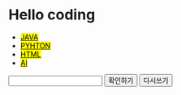 <!DOCTYPE html>
<html lang="en">
<head>
    <meta charset="UTF-8">
    <meta http-equiv="X-UA-Compatible" content="IE=edge">
    <meta name="viewport" content="width=device-width, initial-scale=1.0">
   
</head>
<body>
    <h1>Hello coding</h1>
 
 <ul>
     <li><a href="https://github.com/application1324/Java"><mark>JAVA</mark></a></li>
     <li><a href="https://github.com/application1324/python"><mark>PYHTON</mark></a></li>
     <li><a href="https://github.com/application1324/HTML"><mark>HTML</mark></a></li>
     <li><a href="https://github.com/application1324/-A.I"><mark>AI</mark></a></li>
</ul>


<input type="text">
<button type="submit">확인하기</button>
<button type="reset">다시쓰기</button>

</body>
</html>
